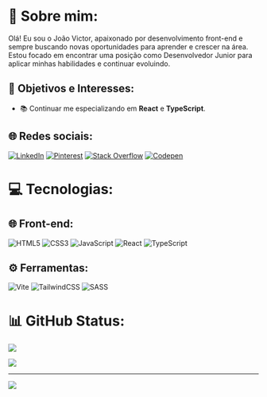 # 💫 Sobre mim:
Olá! Eu sou o João Victor, apaixonado por desenvolvimento front-end e sempre buscando novas oportunidades para aprender e crescer na área. Estou focado em encontrar uma posição como Desenvolvedor Junior para aplicar minhas habilidades e continuar evoluindo.

## 🚀 Objetivos e Interesses:
- 📚 Continuar me especializando em **React** e **TypeScript**.

## 🌐 Redes sociais:
[![LinkedIn](https://img.shields.io/badge/LinkedIn-%230077B5.svg?style=for-the-badge&logo=linkedin&logoColor=white)](https://linkedin.com/in/joão-victor-carvalho-de-souza) [![Pinterest](https://img.shields.io/badge/Pinterest-%23E60023.svg?style=for-the-badge&logo=Pinterest&logoColor=white)](https://pinterest.com/0carvalh0) [![Stack Overflow](https://img.shields.io/badge/-Stackoverflow-FE7A16?style=for-the-badge&logo=stack-overflow&logoColor=white)](https://stackoverflow.com/users/22921807) [![Codepen](https://img.shields.io/badge/Codepen-000000?style=for-the-badge&logo=codepen&logoColor=white)](https://codepen.io/0Carvalh0) 

# 💻 Tecnologias:
## 🌐 Front-end:
![HTML5](https://img.shields.io/badge/html5-%23E34F26.svg?style=for-the-badge&logo=html5&logoColor=white) ![CSS3](https://img.shields.io/badge/css3-%231572B6.svg?style=for-the-badge&logo=css3&logoColor=white) ![JavaScript](https://img.shields.io/badge/javascript-%23323330.svg?style=for-the-badge&logo=javascript&logoColor=%23F7DF1E) ![React](https://img.shields.io/badge/react-%2320232a.svg?style=for-the-badge&logo=react&logoColor=%2361DAFB) ![TypeScript](https://img.shields.io/badge/typescript-%23007ACC.svg?style=for-the-badge&logo=typescript&logoColor=white)

## ⚙️ Ferramentas:
![Vite](https://img.shields.io/badge/vite-%23646CFF.svg?style=for-the-badge&logo=vite&logoColor=white) ![TailwindCSS](https://img.shields.io/badge/tailwindcss-%2338B2AC.svg?style=for-the-badge&logo=tailwind-css&logoColor=white) ![SASS](https://img.shields.io/badge/SASS-hotpink.svg?style=for-the-badge&logo=SASS&logoColor=white)

<!--## 🛠️ Projetos em Destaque:
- **[Projeto A](link)**: Breve descrição do projeto.
- **[Projeto B](link)**: Breve descrição do projeto. -->

# 📊 GitHub Status:
![](https://github-readme-stats.vercel.app/api?username=0Carvalh0&theme=tokyonight&hide_border=false&include_all_commits=false&count_private=true)<br/>
<!--![](https://github-readme-streak-stats.herokuapp.com/?user=0Carvalh0&theme=tokyonight&hide_border=false)<br/>-->
![](https://github-readme-stats.vercel.app/api/top-langs/?username=0Carvalh0&theme=tokyonight&hide_border=false&include_all_commits=false&count_private=true&layout=compact)

---
[![](https://visitcount.itsvg.in/api?id=0Carvalh0&icon=0&color=6)](https://visitcount.itsvg.in)
